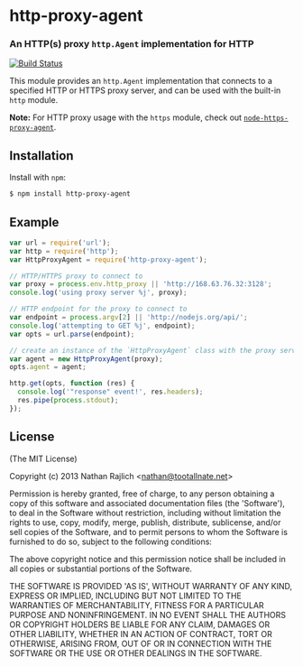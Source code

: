 http-proxy-agent
================

### An HTTP(s) proxy `http.Agent` implementation for HTTP

[![Build Status](https://github.com/TooTallNate/node-http-proxy-agent/workflows/Node%20CI/badge.svg)](https://github.com/TooTallNate/node-http-proxy-agent/actions?workflow=Node+CI)

This module provides an `http.Agent` implementation that connects to a specified HTTP or HTTPS proxy server, and can be
used with the built-in `http` module.

__Note:__ For HTTP proxy usage with the `https` module, check out
[`node-https-proxy-agent`](https://github.com/TooTallNate/node-https-proxy-agent).

Installation
------------

Install with `npm`:

``` bash
$ npm install http-proxy-agent
```

Example
-------

``` js
var url = require('url');
var http = require('http');
var HttpProxyAgent = require('http-proxy-agent');

// HTTP/HTTPS proxy to connect to
var proxy = process.env.http_proxy || 'http://168.63.76.32:3128';
console.log('using proxy server %j', proxy);

// HTTP endpoint for the proxy to connect to
var endpoint = process.argv[2] || 'http://nodejs.org/api/';
console.log('attempting to GET %j', endpoint);
var opts = url.parse(endpoint);

// create an instance of the `HttpProxyAgent` class with the proxy server information
var agent = new HttpProxyAgent(proxy);
opts.agent = agent;

http.get(opts, function (res) {
  console.log('"response" event!', res.headers);
  res.pipe(process.stdout);
});
```

License
-------

(The MIT License)

Copyright (c) 2013 Nathan Rajlich &lt;nathan@tootallnate.net&gt;

Permission is hereby granted, free of charge, to any person obtaining a copy of this software and associated
documentation files (the
'Software'), to deal in the Software without restriction, including without limitation the rights to use, copy, modify,
merge, publish, distribute, sublicense, and/or sell copies of the Software, and to permit persons to whom the Software
is furnished to do so, subject to the following conditions:

The above copyright notice and this permission notice shall be included in all copies or substantial portions of the
Software.

THE SOFTWARE IS PROVIDED 'AS IS', WITHOUT WARRANTY OF ANY KIND, EXPRESS OR IMPLIED, INCLUDING BUT NOT LIMITED TO THE
WARRANTIES OF MERCHANTABILITY, FITNESS FOR A PARTICULAR PURPOSE AND NONINFRINGEMENT. IN NO EVENT SHALL THE AUTHORS OR
COPYRIGHT HOLDERS BE LIABLE FOR ANY CLAIM, DAMAGES OR OTHER LIABILITY, WHETHER IN AN ACTION OF CONTRACT, TORT OR
OTHERWISE, ARISING FROM, OUT OF OR IN CONNECTION WITH THE SOFTWARE OR THE USE OR OTHER DEALINGS IN THE SOFTWARE.

